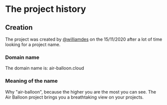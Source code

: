 # The project history

## Creation

The project was created by [@williamdes](https://github.com/williamdes) on the 15/11/2020 after a lot of time looking for a project name.

### Domain name

The domain name is: air-balloon.cloud

### Meaning of the name

Why "air-balloon", because the higher you are the most you can see.
The Air Balloon project brings you a breathtaking view on your projects.

